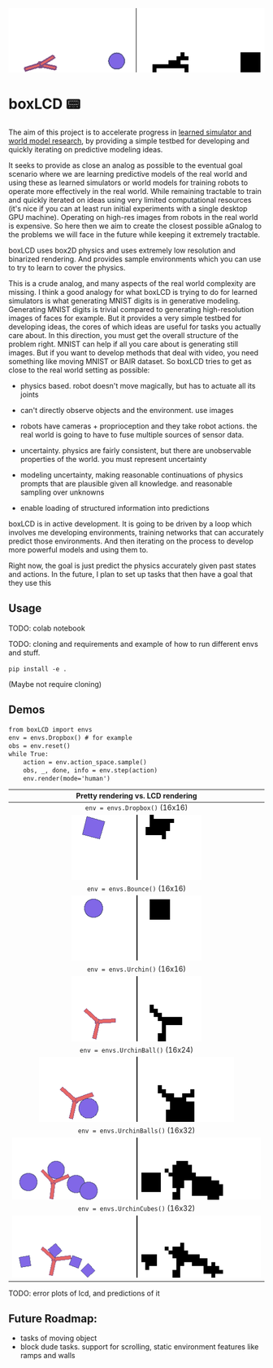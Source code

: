 ![](./assets/sideside.png)
# boxLCD 📟
<!--## *box2D physics with low-res and binarized rendering*-->

The aim of this project is to accelerate progress in [learned simulator and world model research](https://matwilso.github.io/robot-learning/future/),
by providing a simple testbed for developing and quickly iterating on predictive modeling ideas.

It seeks to provide as close an analog as possible to the eventual goal scenario where
we are learning predictive models of the real world and using these as learned simulators
or world models for training robots to operate more effectively in the real world.
While remaining tractable to train and quickly iterated on ideas using very limited computational resources (it's nice
if you can at least run initial experiments with a single desktop GPU machine).
Operating on high-res images from robots in the real world is expensive.
So here then we aim to create the closest possible aGnalog to the problems we will face in the
future while keeping it extremely tractable.

boxLCD uses box2D physics and uses extremely low resolution and binarized rendering.
And provides sample environments which you can use to try to learn to cover the physics.

This is a crude analog, and many aspects of the real world complexity are missing.
I think a good analogy for what boxLCD is trying to do for learned simulators is what generating MNIST digits is
in generative modeling. Generating MNIST digits is trivial compared to generating high-resolution images of faces for example.
But it provides a very simple testbed for developing ideas, the cores of which ideas are useful for tasks you actually care about.
In this direction, you must get the overall structure of the problem right.
MNIST can help if all you care about is generating still images. But if you want
to develop methods that deal with video, you need something like moving MNIST or BAIR dataset.
So boxLCD tries to get as close to the real world setting as possible:
- physics based. robot doesn't move magically, but has to actuate all its joints
- can't directly observe objects and the environment. use images
- robots have cameras + proprioception and they take robot actions. the real world is going to have to fuse multiple sources of sensor data.
- uncertainty. physics are fairly consistent, but there are unobservable properties of the world. you must represent uncertainty

- modeling uncertainty, making reasonable continuations of physics prompts that are plausible given all knowledge. and reasonable sampling over unknowns
- enable loading of structured information into predictions


boxLCD is in active development.
It is going to be driven by a loop which involves me developing environments,
training networks that can accurately predict those environments.
And then iterating on the process to develop more powerful models and using them to.

Right now, the goal is just predict the physics accurately given past states and actions.
In the future, I plan to set up tasks that then have a goal that they use this



## Usage

TODO: colab notebook

TODO: cloning and requirements and example of how to run different envs and stuff.

`pip install -e .`

(Maybe not require cloning)

## Demos

```
from boxLCD import envs
env = envs.Dropbox() # for example
obs = env.reset()
while True:
    action = env.action_space.sample()
    obs, _, done, info = env.step(action)
    env.render(mode='human')
```

Pretty rendering vs. LCD rendering |  
:-------------------------:|
`env = envs.Dropbox()` (16x16) | 
![](./assets/demos/dropbox.gif)  |  
`env = envs.Bounce()` (16x16) | 
![](./assets/demos/bounce.gif)  |  
`env = envs.Urchin()` (16x16) | 
![](./assets/demos/urchin.gif)  |  
`env = envs.UrchinBall()` (16x24) | 
![](./assets/demos/urchin_ball.gif)  |  
`env = envs.UrchinBalls()` (16x32) | 
![](./assets/demos/urchin_balls.gif)  |  
`env = envs.UrchinCubes()` (16x32) | 
![](./assets/demos/urchin_cubes.gif)  |  

TODO: error plots of lcd, and predictions of it

## Future Roadmap:
- tasks of moving object
- block dude tasks. support for scrolling, static environment features like ramps and walls